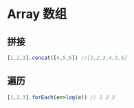 # Array 数组

## 拼接

```JavaScript
[1,2,3].concat([4,5,6]) //[1,2,3,4,5,6]
```

## 遍历

```JavaScript
[1,2,3].forEach(e=>log(e)) // 1 2 3
```